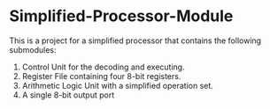 # Simplified-Processor-Module
This is a project for a simplified processor that contains the following submodules:
1. Control Unit for the decoding and executing.
2. Register File containing four 8-bit registers.
3. Arithmetic Logic Unit with a simplified operation set.
4. A single 8-bit output port
